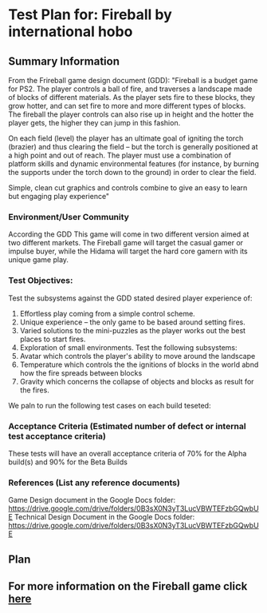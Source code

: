 
# Test Plan for: Fireball by international hobo

## Summary Information
From the Frireball game design document (GDD): "Fireball is a budget game for PS2. The player controls a ball of fire, and traverses a landscape made of blocks of different materials. As the player sets fire to these blocks, they grow hotter, and can set fire to more and more different types of blocks. The fireball the player controls can also rise up in height and the hotter the player gets, the higher they can jump in this fashion.

On each field (level) the player has an ultimate goal of igniting the torch (brazier) and thus clearing the field – but the torch is generally positioned at a high point and out of reach. The player must use a combination of platform skills and dynamic environmental features (for instance, by burning the supports under the torch down to the ground) in order to clear the field.

Simple, clean cut graphics and controls combine to give an easy to learn but engaging play experience"

### Environment/User Community
According the GDD This game will come in two different version aimed at two different markets.  The Fireball game will target the casual gamer or impulse buyer, while the Hidama will target the hard core gamern with its unique game play.

### Test Objectives:
Test the subsystems against the GDD stated desired player experience of:
1.  Effortless play coming from a simple control scheme.
2.  Unique experience – the only game to be based around setting fires.
3.  Varied solutions to the mini-puzzles as the player works out the best places to start fires.
4.  Exploration of small environments.
Test the following subsystems:
1.  Avatar which controls the player's ability to move around the landscape
2.  Temperature which controls the the ignitions of blocks in the world abnd how the fire spreads between blocks
3.  Gravity which concerns the collapse of objects and blocks as result for the fires.

We paln to run the following test cases on each build teseted:
### Acceptance Criteria (Estimated number of defect or internal test acceptance criteria)
These tests will have an overall acceptance criteria of 70% for the Alpha build(s) and 90% for the Beta Builds
### References (List any reference documents)
Game Design document in the Google Docs folder: https://drive.google.com/drive/folders/0B3sX0N3yT3LucVBWTEFzbGQwbUE
Technical Design Document in the Google Docs folder: https://drive.google.com/drive/folders/0B3sX0N3yT3LucVBWTEFzbGQwbUE
## Plan
## For more information on the Fireball game click [here](https://www.gamasutra.com/view/feature/130127/design_document_play_with_fire.php)
